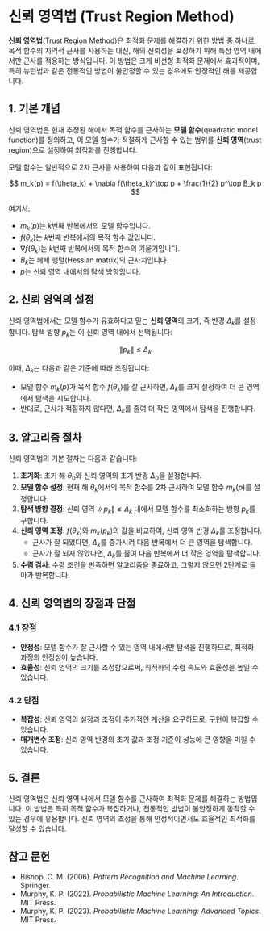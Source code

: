 # 신뢰 영역법 (Trust Region Method)

**신뢰 영역법**(Trust Region Method)은 최적화 문제를 해결하기 위한 방법 중 하나로, 목적 함수의 지역적 근사를 사용하는 대신, 해의 신뢰성을 보장하기 위해 특정 영역 내에서만 근사를 적용하는 방식입니다. 이 방법은 크게 비선형 최적화 문제에서 효과적이며, 특히 뉴턴법과 같은 전통적인 방법이 불안정할 수 있는 경우에도 안정적인 해를 제공합니다.

## 1. 기본 개념

신뢰 영역법은 현재 추정된 해에서 목적 함수를 근사하는 **모델 함수**(quadratic model function)를 정의하고, 이 모델 함수가 적절하게 근사할 수 있는 범위를 **신뢰 영역**(trust region)으로 설정하여 최적화를 진행합니다.

모델 함수는 일반적으로 2차 근사를 사용하여 다음과 같이 표현됩니다:

$$
m_k(p) = f(\theta_k) + \nabla f(\theta_k)^\top p + \frac{1}{2} p^\top B_k p
$$

여기서:
- $m_k(p)$는 $k$번째 반복에서의 모델 함수입니다.
- $f(\theta_k)$는 $k$번째 반복에서의 목적 함수 값입니다.
- $\nabla f(\theta_k)$는 $k$번째 반복에서의 목적 함수의 기울기입니다.
- $B_k$는 헤세 행렬(Hessian matrix)의 근사치입니다.
- $p$는 신뢰 영역 내에서의 탐색 방향입니다.

## 2. 신뢰 영역의 설정

신뢰 영역법에서는 모델 함수가 유효하다고 믿는 **신뢰 영역**의 크기, 즉 반경 $\Delta_k$를 설정합니다. 탐색 방향 $p_k$는 이 신뢰 영역 내에서 선택됩니다:

$$
\|p_k\| \leq \Delta_k
$$

이때, $\Delta_k$는 다음과 같은 기준에 따라 조정됩니다:
- 모델 함수 $m_k(p)$가 목적 함수 $f(\theta_k)$를 잘 근사하면, $\Delta_k$를 크게 설정하여 더 큰 영역에서 탐색을 시도합니다.
- 반대로, 근사가 적절하지 않다면, $\Delta_k$를 줄여 더 작은 영역에서 탐색을 진행합니다.

## 3. 알고리즘 절차

신뢰 영역법의 기본 절차는 다음과 같습니다:

1. **초기화**: 초기 해 $\theta_0$와 신뢰 영역의 초기 반경 $\Delta_0$을 설정합니다.
2. **모델 함수 설정**: 현재 해 $\theta_k$에서의 목적 함수를 2차 근사하여 모델 함수 $m_k(p)$를 설정합니다.
3. **탐색 방향 결정**: 신뢰 영역 $\|p_k\| \leq \Delta_k$ 내에서 모델 함수를 최소화하는 방향 $p_k$를 구합니다.
4. **신뢰 영역 조정**: $f(\theta_k)$와 $m_k(p_k)$의 값을 비교하여, 신뢰 영역 반경 $\Delta_k$를 조정합니다.
   - 근사가 잘 되었다면, $\Delta_k$를 증가시켜 다음 반복에서 더 큰 영역을 탐색합니다.
   - 근사가 잘 되지 않았다면, $\Delta_k$를 줄여 다음 반복에서 더 작은 영역을 탐색합니다.
5. **수렴 검사**: 수렴 조건을 만족하면 알고리즘을 종료하고, 그렇지 않으면 2단계로 돌아가 반복합니다.

## 4. 신뢰 영역법의 장점과 단점

### 4.1 장점

- **안정성**: 모델 함수가 잘 근사할 수 있는 영역 내에서만 탐색을 진행하므로, 최적화 과정의 안정성이 높습니다.
- **효율성**: 신뢰 영역의 크기를 조정함으로써, 최적화의 수렴 속도와 효율성을 높일 수 있습니다.

### 4.2 단점

- **복잡성**: 신뢰 영역의 설정과 조정이 추가적인 계산을 요구하므로, 구현이 복잡할 수 있습니다.
- **매개변수 조정**: 신뢰 영역 반경의 초기 값과 조정 기준이 성능에 큰 영향을 미칠 수 있습니다.

## 5. 결론

신뢰 영역법은 신뢰 영역 내에서 모델 함수를 근사하여 최적화 문제를 해결하는 방법입니다. 이 방법은 특히 목적 함수가 복잡하거나, 전통적인 방법이 불안정하게 동작할 수 있는 경우에 유용합니다. 신뢰 영역의 조정을 통해 안정적이면서도 효율적인 최적화를 달성할 수 있습니다.

## 참고 문헌

- Bishop, C. M. (2006). *Pattern Recognition and Machine Learning*. Springer.
- Murphy, K. P. (2022). *Probabilistic Machine Learning: An Introduction*. MIT Press.
- Murphy, K. P. (2023). *Probabilistic Machine Learning: Advanced Topics*. MIT Press.
